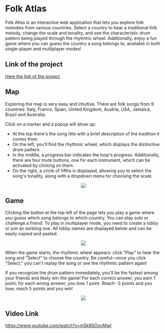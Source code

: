 # Folk Atlas

Folk Atlas is an interactive web application that lets you explore folk melodies from various countries. Select a country to hear a traditional folk melody, change the scale and tonality, and see the characteristic drum pattern being played through the rhytmhic wheel. Additionally, enjoy a fun game where you can guess the country a song belongs to, available in both single-player and multiplayer modes!

## Link of the project
[Here the link of the project]([https://www.tuo-progetto-link.com](https://diegopini.github.io/ACTaM-2023-2024/))
## Map

Exploring the map is very easy and intuitive. 
There are folk songs from 9 countries: Italy, France, Spain, United Kingdom, Austria, USA, Jamaica, Brazil and Australia.

Click on a marker and a popup will show up: 
- At the top there's the song title with a brief description of the tradition it comes from.
- On the left, you’ll find the rhythmic wheel, which displays the distinctive drum pattern.
- In the middle, a progress bar indicates the loop's progress. Additionally, there are four mute buttons, one for each instrument, which can be activated by clicking on them.
- On the right, a circle of fifths is displayed, allowing you to select the song's tonality, along with a dropdown menu for choosing the scale.

<p align="center">
   <img src="https://github.com/DiegoPini/ACTaM-2023-2024/assets/127502273/ff5aa33d-ee3c-413f-98a3-7c43047cf011">
</p>


## Game


Clicking the button at the top left of the page lets you play a game where you guess which song belongs to which country. You can play solo or challenge a friend. To play in multiplayer mode, you need to create a lobby or join an existing one. All lobby names are displayed below and can be easily copied and pasted.

<p align="center">
   <img src="https://github.com/DiegoPini/ACTaM-2023-2024/assets/127502273/85c6ccbc-6489-4b49-8452-c99bd9210260">
</p>

When the game starts, the rhythmic wheel appears: click "Play" to hear the song and "Select" to choose the country. Be careful—once you click "Select," you can't replay the song or see the rhythmic pattern again!

If you recognize the drum pattern immediately, you'll be the fastest among your friends and likely win the game! For each correct answer, you earn 1 point; for each wrong answer, you lose 1 point. Reach -3 points and you lose; reach 5 points and you win!

<p align="center">
   <img src="https://github.com/DiegoPini/ACTaM-2023-2024/assets/127502273/bcf6794e-76b1-4efd-b4da-f4b994fec0ae">
</p>


## Video Link

https://www.youtube.com/watch?v=mSk8SOocMwI

